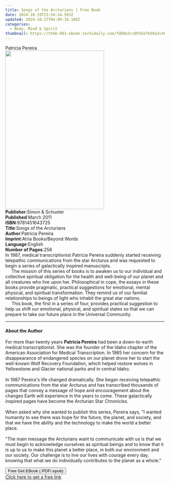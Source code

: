```yaml
---
title: Songs of the Arcturians | Free Book
date: 2024-10-19T23:54:14.563Z
updated: 2024-10-27T04:09:34.186Z
categories:
  - Body, Mind & Spirit
thumbnail: https://thmb-001-ebook.techidaily.com/fd88e3cc0555efb50a3c48419a9b9a6a4070befed75e904d563d50b4d9055ca7.jpg
---
```

<main id="book-container">
  <div class="flex flex-col">
    <div class="book-brief flex-1 py-6 px-4 sm:p-6 md:py-10 md:px-8">
      <!-- brief-->
      <div class="book-brief-main">Patricia Pereira</div>
    </div>
    <div
      class="book-meta-info flex-1 grid gap-4 col-start-1 col-end-3 row-start-1 sm:mb-6 sm:grid-cols-4 lg:gap-6 lg:col-start-2 lg:row-end-6 lg:row-span-6 lg:mb-0"
    >
      <div
        class="book-meta-info-left place-content-center mt-4 p-4 text-sm leading-6 col-start-2 col-span-2 dark:text-slate-400"
      >
        <img
          class="w-full h-500 object-cover rounded-lg sm:h-255 sm:col-span-2 lg:col-span-full"
          src="https://img-001-ebook.techidaily.com/7c67c1b30942e1ee65a66c253ed58dd13e402c4f1da607bca9fbe932533b0fed.jpg"
          alt=""
          width="312"
          height="500"
        />
      </div>
      <div
        class="book-meta-info-right mt-2 col-start-1 row-start-2 col-span-3 self-center"
      >
        <!-- meta data  -->
        <div class="flex flex-col px-4 md:px-8">
          <div class="flex-1">
            <strong>Publisher</strong>:<span class="px-2"
              >Simon &amp; Schuster</span
            >
          </div>
          <div class="flex-1">
            <strong>Published</strong>:<span class="px-2">March 2011</span>
          </div>
          <div class="flex-1">
            <strong>ISBN</strong>:<span class="px-2">9781451643725</span>
          </div>
          <div class="flex-1">
            <strong>Title</strong>:<span class="px-2"
              >Songs of the Arcturians</span
            >
          </div>
          <div class="flex-1">
            <strong>Author</strong>:<span class="px-2">Patricia Pereira</span>
          </div>
          <div class="flex-1">
            <strong>Imprint</strong>:<span class="px-2"
              >Atria Books/Beyond Words</span
            >
          </div>
          <div class="flex-1">
            <strong>Language</strong>:<span class="px-2">English</span>
          </div>
          <div class="flex-1">
            <strong>Number of Pages</strong>:<span class="px-2">258</span>
          </div>
        </div>
      </div>
    </div>
    <div class="book-description flex-1 py-6 px-4 sm:p-6 md:py-10 md:px-8">
      <div class="book-description-main">
        <div accordion-content="" id="description">
          In 1987, medical transcriptionist Patricia Pereira suddenly started
          receiving telepathic communications from the star Arcturus and was
          requested to begin a series of galactically inspired manuscripts.<br />&nbsp;&nbsp;&nbsp;&nbsp;
          The mission of this series of books is to awaken us to our individual
          and collective spiritual obligation for the health and well-being of
          our planet and all creatures who live upon her. Philosophical in cope,
          the essays in these books provide pragmatic, practical suggestions for
          emotional, mental physical, and spiritual transformation. They remind
          us of our familial relationships to beings of light who inhabit the
          great star nations.<br />&nbsp;&nbsp;&nbsp;&nbsp; This book, the first
          in a series of four, provides practical suggestion to help us shift
          our emotional, physical, and spiritual states so that we can prepare
          to take our future place in the Universal Community.
        </div>
      </div>
    </div>
    <div class="book-excerpts flex-1 py-6 px-4 sm:p-6 md:py-10 md:px-8">
      <!-- excerpts-->
      <div class="book-excerpts-main">
        <hr />
        <h4 class="placeholder placeholder-heading">
          <span>About the Author</span>
        </h4>
        <p>
          For more than twenty years <b>Patricia Pereira</b> had been a
          down-to-earth medical transcriptionist. She was the founder of the
          Idaho chapter of the American Association for Medical Transcription.
          In 1985 her concern for the disappearance of endangered species on our
          planet drove her to start the well-known Wolf Recovery Foundation,
          which helped restore wolves in Yellowstone and Glacier national parks
          and in central Idaho.<br /><br />In 1987 Pereira's life changed
          dramatically. She began receiving telepathic communications from the
          star Arcturus and has transcribed thousands of pages that convey a
          message of hope and encouragement about the changes Earth will
          experience in the years to come. These galactically inspired pages
          have become the Arcturian Star Chronicles.<br /><br />When asked why
          she wanted to publish this series, Pereira says, "I wanted humanity to
          see there was hope for the future, the planet, and society, and that
          we have the ability and the technology to make the world a better
          place. <br /><br />"The main message the Arcturians want to
          communicate with us is that we must begin to acknowledge ourselves as
          spiritual beings and to know that it is up to us to make this planet a
          better place, in both our environment and our society. Our challenge
          is to live our lives with courage every day, knowing that what we do
          individually contributes to the planet as a whole."
        </p>
      </div>
    </div>
    <div
      class="book-about-author flex-1 py-6 px-4 sm:p-6 md:py-10 md:px-8"
    ></div>
    <div class="book-free-get flex-1 py-6 px-4 sm:p-6 md:py-10 md:px-8">
      <button
        id="btn-free-get"
        class="bg-blue-500 hover:bg-blue-700 text-white font-bold py-2 px-4 rounded"
      >
        Free Get EBook (.PDF/.epub)
      </button>
      <div id="countdown-display" class="px-2 text-lg mt-2"></div>
      <a
        id="free-link"
        class="hidden bg-blue-500 hover:bg-blue-700 text-white font-bold py-2 px-4 rounded"
        href="https://www.ebooks.com/en-us/book/211244641/songs-of-the-arcturians/patricia-pereira/"
        target="_blank"
        >Click here to get a free link</a
      >
    </div>
    <script>
      let countdownTime = 0;
      let countdownInterval = null;
      document
        .getElementById('btn-free-get')
        .addEventListener('click', startCountdown);
      function startCountdown() {
        countdownTime = new Date().getTime() + 60000 * 3;
        countdownInterval = setInterval(updateCountdown, 1000);
        document.getElementById('btn-free-get').disabled = true;
        document
          .getElementById('btn-free-get')
          .classList.add('bg-gray-500', 'cursor-not-allowed');
      }
      function updateCountdown() {
        let currentTime = new Date().getTime();
        let timeLeft = countdownTime - currentTime;
        let secondsLeft = Math.floor(timeLeft / 1000);
        document.getElementById('countdown-display').innerHTML =
          `Remaining time: ${secondsLeft} seconds.`;
        if (secondsLeft <= 0) {
          clearInterval(countdownInterval);
          document.getElementById('btn-free-get').classList.add('hidden');
          document.getElementById('free-link').classList.remove('hidden');
          document.getElementById('countdown-display').innerHTML = '';
        }
      }
    </script>
  </div>
</main>

<ins class="adsbygoogle"
      style="display:block"
      data-ad-client="ca-pub-7571918770474297"
      data-ad-slot="8358498916"
      data-ad-format="auto"
      data-full-width-responsive="true"></ins>
    
